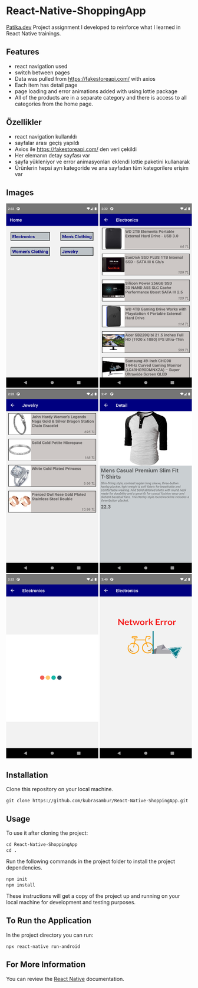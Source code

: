 # React-Native-ShoppingApp
 
[Patika.dev](https://app.patika.dev/) Project assignment I developed to reinforce what I learned in React Native trainings.

## Features
- react navigation used
- switch between pages
- Data was pulled from https://fakestoreapi.com/ with axios
- Each item has detail page 
- page loading and error animations added with using lottie package
- All of the products are in a separate category and there is access to all categories from the home page.

## Özellikler
- react navigation kullanıldı
- sayfalar arası geçiş yapıldı
- Axios ile  https://fakestoreapi.com/ den veri çekildi
- Her elemanın detay sayfası var 
- sayfa yükleniyor ve error animasyonları eklendi lottie paketini kullanarak
- Ürünlerin hepsi ayrı kategoride ve ana sayfadan tüm kategorilere erişim var

## Images
<img src="./img/Screenshot_1647441133.png" height="500" width="250"><img/>
<img src="./img/Screenshot_1647441139.png" height="500" width="250"><img/>
<img src="./img/Screenshot_1647441143.png" height="500" width="250"><img/>
<img src="./img/Screenshot_1647441677.png" height="500" width="250"><img/>
<img src="./img/Screenshot_1647441147.png" height="500" width="250"><img/>
<img src="./img/Screenshot_1647441652.png" height="500" width="250"><img/>


## Installation
Clone this repository on your local machine.

```
git clone https://github.com/kubrasambur/React-Native-ShoppingApp.git
```

## Usage
To use it after cloning the project:
```
cd React-Native-ShoppingApp
cd .
```
Run the following commands in the project folder to install the project dependencies.

```
npm init
npm install
```
These instructions will get a copy of the project up and running on your local machine for development and testing purposes.

## To Run the Application
In the project directory you can run:

```
npx react-native run-android
```
## For More Information
You can review the [React Native](https://reactnative.dev/) documentation. 
